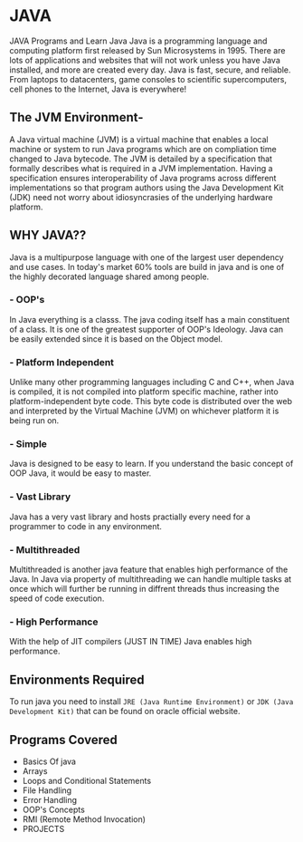 # JAVA
JAVA Programs and Learn Java
Java is a programming language and computing platform first released by Sun Microsystems in 1995. There are lots of applications and websites that will not work unless you have Java installed, and more are created every day. Java is fast, secure, and reliable. From laptops to datacenters, game consoles to scientific supercomputers, cell phones to the Internet, Java is everywhere! 

   ## The JVM Environment-
   A Java virtual machine (JVM) is a virtual machine that enables a local machine or system to run Java programs which are on compliation time changed to Java bytecode. The JVM is detailed by a specification that formally describes what is required in a JVM implementation. Having a specification ensures interoperability of Java programs across different implementations so that program authors using the Java Development Kit (JDK) need not worry about idiosyncrasies of the underlying hardware platform.
   
   ## WHY JAVA??
  Java is a multipurpose language with one of the largest user dependency and use cases. In today's market 60% tools are build in java and is one of the highly decorated language shared among people.
  
   ###  - OOP's
   In Java everything is a classs. The java coding itself has a main constituent of a class. It is one of the greatest supporter of OOP's Ideology. Java can be easily extended since it is based on the Object model.
   
   ### - Platform Independent
   Unlike many other programming languages including C and C++, when Java is compiled, it is not compiled into platform specific machine, rather into platform-independent byte code. This byte code is distributed over the web and interpreted by the Virtual Machine (JVM) on whichever platform it is being run on.
   
   ### - Simple
   Java is designed to be easy to learn. If you understand the basic concept of OOP Java, it would be easy to master.
   
   ### - Vast Library
   Java has a very vast library and hosts practially every need for a programmer to code in any environment.
   
   ### - Multithreaded
   Multithreaded is another java feature that enables high performance of the Java. In Java via property of multithreading we can handle multiple tasks at once which will further be running in diffrent threads thus increasing the speed of code execution. 
   
   ### - High Performance
   With the help of JIT compilers (JUST IN TIME) Java enables high performance.
   
## Environments Required

   To run java you need to install ```JRE (Java Runtime Environment)``` or ```JDK (Java Development Kit)``` that can be found on oracle official website.
   
## Programs Covered
   
   - Basics Of java
   - Arrays 
   - Loops and Conditional Statements
   - File Handling
   - Error Handling
   - OOP's Concepts
   - RMI (Remote Method Invocation)
   - PROJECTS   
